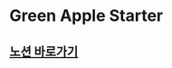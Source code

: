 # Green Apple Starter
## [노션 바로가기](https://heechae.notion.site/Green-Apple-57b5c2ab1e8e4565b54a20206ae4ab8d)
